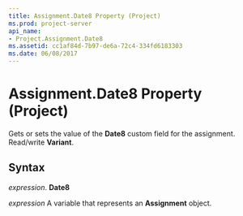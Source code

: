```yaml
---
title: Assignment.Date8 Property (Project)
ms.prod: project-server
api_name:
- Project.Assignment.Date8
ms.assetid: cc1af84d-7b97-de6a-72c4-334fd6183303
ms.date: 06/08/2017
---
```



# Assignment.Date8 Property (Project)

Gets or sets the value of the **Date8** custom field for the assignment. Read/write **Variant**.


## Syntax

 _expression_. **Date8**

 _expression_ A variable that represents an **Assignment** object.



